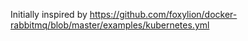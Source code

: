 

Initially inspired by https://github.com/foxylion/docker-rabbitmq/blob/master/examples/kubernetes.yml

